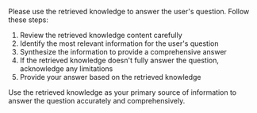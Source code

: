 Please use the retrieved knowledge to answer the user's question. Follow these steps:

1. Review the retrieved knowledge content carefully
2. Identify the most relevant information for the user's question
3. Synthesize the information to provide a comprehensive answer
4. If the retrieved knowledge doesn't fully answer the question, acknowledge any limitations
5. Provide your answer based on the retrieved knowledge

Use the retrieved knowledge as your primary source of information to answer the question accurately and comprehensively. 